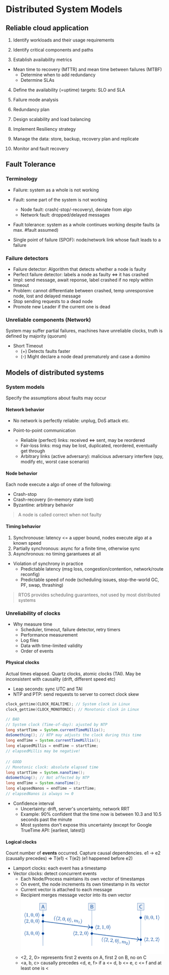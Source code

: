# Distributed System Models

## Reliable cloud application

1. Identify workloads and their usage requirements

2. Identify critical components and paths

3. Establish availability metrics

- Mean time to recovery (MTTR) and mean time between failures (MTBF)
  - Determine when to add redundancy
  - Determine SLAs

4. Define the availability (=uptime) targets: SLO and SLA

5. Failure mode analysis

6. Redundancy plan

7. Design scalability and load balancing

8. Implement Resiliency strategy

9. Manage the data: store, backup, recovery plan and replicate

10. Monitor and fault recovery

## Fault Tolerance

### Terminology

- Failure: system as a whole is not working

- Fault: some part of the system is not working

  - Node fault: crash(-stop/-recovery), deviate from algo
  - Network fault: dropped/delayed messages

- Fault tolerance: system as a whole continues working despite faults (a max. #fault assumed)

- Single point of failure (SPOF): node/network link whose fault leads to a failure

### Failure detectors

- Failure detector: Algorithm that detects whether a node is faulty
- Perfect failure detector: labels a node as faulty <=> it has crashed
- Impl: send message, await reponse, label crashed if no reply within timeout
- Problem: cannot differentiate between crashed, temp unresponsive node, lost and delayed message
- Stop sending requests to a dead node
- Promote new Leader if the current one is dead

### Unreliable components (Network)

System may suffer partial failures, machines have unreliable clocks, truth is defined by majority (quorum)

- Short Timeout
  - (+) Detects faults faster
  - (-) Might declare a node dead prematurely and case a domino

## Models of distributed systems

### System models

Specify the assumptions about faults may occur

#### Network behavior

- No network is perfectly reliable: unplug, DoS attack etc.
- Point-to-point communication

  - Reliable (perfect) links: received <=> sent, may be reordered
  - Fair-loss links: msg may be lost, duplicated, reordered, eventually get through
  - Arbitrary links (active adversary): malicious adversary interfere (spy, modify etc, worst case scenario)

#### Node behavior

Each node execute a algo of onee of the following:

- Crash-stop
- Crash-recovery (in-memory state lost)
- Byzantine: arbitrary behavior

> A node is called correct when not faulty

#### Timing behavior

1. Synchronouse: latency <= a upper bound, nodes execute algo at a known speed
2. Partially synchronous: async for a finite time, otherwise sync
3. Asynchronous: no timing garantuees at all

- Violation of synchrony in practice
  - Predictable latency (msg loss, congestion/contention, network/route reconfig)
  - Predictable speed of node (scheduling issues, stop-the-world GC, PF, swap, thrashing)

> RTOS provides scheduling guarantees, not used by most distributed systems

### Unreliability of clocks

- Why measure time
  - Scheduler, timeout, failure detector, retry timers
  - Performance measurement
  - Log files
  - Data with time-limited validity
  - Order of events

#### Physical clocks

Actual times elapsed. Quartz clocks, atomic clocks (TAI).
May be inconsistent with causality (drift, different speed etc)

- Leap seconds: sync UTC and TAI
- NTP and PTP: send requests to server to correct clock skew

```c
clock_gettime(CLOCK_REALTIME); // System clock in Linux
clock_gettime(CLOCK_MONOTONIC); // Monotonic clock in Linux
```

```java
// BAD
// System clock (Time-of-day): ajusted by NTP
long startTime = System.currentTimeMillis();
doSomething(); // NTP may adjusts the clock during this time
long endTime = System.currentTimeMillis();
long elapsedMillis = endTime – startTime;
// elapsedMillis may be negative!

// GOOD
// Monotonic clock: absolute elapsed time
long startTime = System.nanoTime();
doSomething(); // Not affected by NTP
long endTime = System.nanoTime();
long elapsedNanos = endTime – startTime;
// elapsedNanos is always >= 0
```

- Confidence interval
  - Uncertainty: drift, server's uncertainty, network RRT
  - Example: 90% confident that the time now is between 10.3 and 10.5 seconds past the minute
  - Most systems don't expose this uncertainty (except for Google TrueTime API: [earliest, latest])

#### Logical clocks

Count number of **events** occurred. Capture causal dependencies.
e1 -> e2 (causally precedes) => T(e1) < T(e2) (e1 happened before e2)

- Lamport clocks: each event has a timestamp
- Vector clocks: detect concurrent events
  - Each Node/Process maintains its own vector of timestamps
  - On event, the node increments its own timestamp in its vector
  - Current vector is attached to each message
  - Recipient merges message vector into its own vector
    ![vector clock](assets/vector-clock.png)
  - <2, 2, 0> represents first 2 events on A, first 2 on B, no on C
  - <a, b, c> causally precedes <d, e, f> if a <= d, b <= e, c <= f and at least one is <
